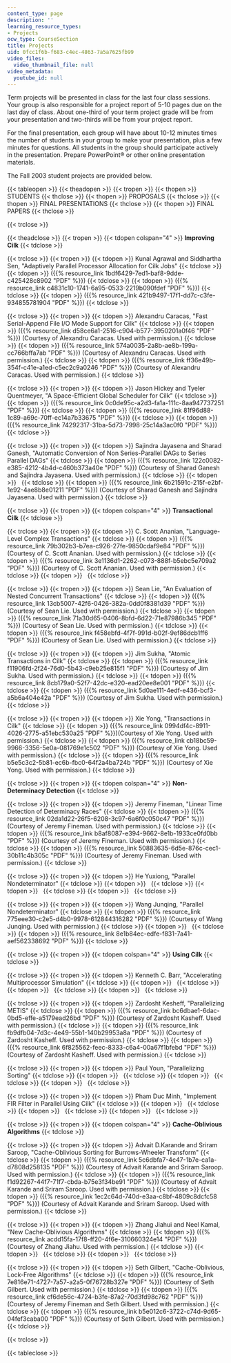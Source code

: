 ```yaml
---
content_type: page
description: ''
learning_resource_types:
- Projects
ocw_type: CourseSection
title: Projects
uid: 0fcc1f6b-f683-c4ec-4863-7a5a7625fb99
video_files:
  video_thumbnail_file: null
video_metadata:
  youtube_id: null
---
```


Term projects will be presented in class for the last four class sessions. Your group is also responsible for a project report of 5-10 pages due on the last day of class. About one-third of your term project grade will be from your presentation and two-thirds will be from your project report.

For the final presentation, each group will have about 10-12 minutes times the number of students in your group to make your presentation, plus a few minutes for questions. All students in the group should participate actively in the presentation. Prepare PowerPoint® or other online presentation materials.

The Fall 2003 student projects are provided below.

{{< tableopen >}}
{{< theadopen >}}
{{< tropen >}}
{{< thopen >}}
STUDENTS
{{< thclose >}}
{{< thopen >}}
PROPOSALS
{{< thclose >}}
{{< thopen >}}
FINAL PRESENTATIONS
{{< thclose >}}
{{< thopen >}}
FINAL PAPERS
{{< thclose >}}

{{< trclose >}}

{{< theadclose >}}
{{< tropen >}}
{{< tdopen colspan="4" >}}
**Improving Cilk**
{{< tdclose >}}

{{< trclose >}}
{{< tropen >}}
{{< tdopen >}}
Kunal Agrawal and Siddhartha Sen, "Adaptively Parallel Processor Allocation for Cilk Jobs"
{{< tdclose >}}
{{< tdopen >}}
({{% resource_link 1bdf6429-7ed1-baf8-9dde-c425428c8902 "PDF" %}})
{{< tdclose >}}
{{< tdopen >}}
({{% resource_link c4831c10-1741-6a95-0533-2219b090fdef "PDF" %}})
{{< tdclose >}}
{{< tdopen >}}
({{% resource_link 421b9497-17f1-dd7c-c3fe-934855781904 "PDF" %}})
{{< tdclose >}}

{{< trclose >}}
{{< tropen >}}
{{< tdopen >}}
Alexandru Caracas, "Fast Serial-Append File I/O Mode Support for Cilk"
{{< tdclose >}}
{{< tdopen >}}
({{% resource_link d58ce6a1-2516-c904-b577-3950201a0f46 "PDF" %}}) (Courtesy of Alexandru Caracas. Used with permission.)
{{< tdclose >}}
{{< tdopen >}}
({{% resource_link 574a0035-2a8b-ae8b-199a-cc766bffa7ab "PDF" %}}) (Courtesy of Alexandru Caracas. Used with permission.)
{{< tdclose >}}
{{< tdopen >}}
({{% resource_link ff36e49b-354f-c41e-a1ed-c5ec2c9a0246 "PDF" %}}) (Courtesy of Alexandru Caracas. Used with permission.)
{{< tdclose >}}

{{< trclose >}}
{{< tropen >}}
{{< tdopen >}}
Jason Hickey and Tyeler Quentmeyer, "A Space-Efficient Global Scheduler for Cilk"
{{< tdclose >}}
{{< tdopen >}}
({{% resource_link 0c0de95c-a2d3-fa1a-111c-8aa947737251 "PDF" %}})
{{< tdclose >}}
{{< tdopen >}}
({{% resource_link 81f96d88-1c89-a69c-70ff-ec14a7b33675 "PDF" %}})
{{< tdclose >}}
{{< tdopen >}}
({{% resource_link 74292317-31ba-5d73-7998-25c14a3ac0f0 "PDF" %}})
{{< tdclose >}}

{{< trclose >}}
{{< tropen >}}
{{< tdopen >}}
Sajindra Jayasena and Sharad Ganesh, "Automatic Conversion of Non Series-Parallel DAGs to Series Parallel DAGs"
{{< tdclose >}}
{{< tdopen >}}
({{% resource_link 122c0082-e385-4212-4b4d-c460b373a40e "PDF" %}}) (Courtesy of Sharad Ganesh and Sajindra Jayasena. Used with permission.)
{{< tdclose >}}
{{< tdopen >}}
 
{{< tdclose >}}
{{< tdopen >}}
({{% resource_link 6b21591c-215f-e2bf-1e92-4ae8b8e01211 "PDF" %}}) (Courtesy of Sharad Ganesh and Sajindra Jayasena. Used with permission.)
{{< tdclose >}}

{{< trclose >}}
{{< tropen >}}
{{< tdopen colspan="4" >}}
**Transactional Cilk**
{{< tdclose >}}

{{< trclose >}}
{{< tropen >}}
{{< tdopen >}}
C. Scott Ananian, "Language-Level Complex Transactions"
{{< tdclose >}}
{{< tdopen >}}
({{% resource_link 79b302b3-b7ea-c926-27fe-9850cdaf9e84 "PDF" %}}) (Courtesy of C. Scott Ananian. Used with permission.)
{{< tdclose >}}
{{< tdopen >}}
({{% resource_link 3e1136d1-2262-c073-888f-b5ebc5e709a2 "PDF" %}}) (Courtesy of C. Scott Ananian. Used with permission.)
{{< tdclose >}}
{{< tdopen >}}
 
{{< tdclose >}}

{{< trclose >}}
{{< tropen >}}
{{< tdopen >}}
Sean Lie, "An Evaluation of Nested Concurrent Transactions"
{{< tdclose >}}
{{< tdopen >}}
({{% resource_link 13cb5007-42f6-0426-382a-0dd0f8381d39 "PDF" %}}) (Courtesy of Sean Lie. Used with permission.)
{{< tdclose >}}
{{< tdopen >}}
({{% resource_link 71a30d65-0406-8bfd-6d22-71e87986b345 "PDF" %}}) (Courtesy of Sean Lie. Used with permission.)
{{< tdclose >}}
{{< tdopen >}}
({{% resource_link f458ebfd-4f7f-991d-b02f-9ef86dcb1ff6 "PDF" %}}) (Courtesy of Sean Lie. Used with permission.)
{{< tdclose >}}

{{< trclose >}}
{{< tropen >}}
{{< tdopen >}}
Jim Sukha, "Atomic Transactions in Cilk"
{{< tdclose >}}
{{< tdopen >}}
({{% resource_link f11906fd-2f24-76d0-5b43-c9eb25e815f1 "PDF" %}}) (Courtesy of Jim Sukha. Used with permission.)
{{< tdclose >}}
{{< tdopen >}}
({{% resource_link 8cb179a0-52f7-42dc-e320-ead20ee8e001 "PDF" %}})
{{< tdclose >}}
{{< tdopen >}}
({{% resource_link 5d0ae111-4edf-e436-bcf3-a5b6a404e42a "PDF" %}}) (Courtesy of Jim Sukha. Used with permission.)
{{< tdclose >}}

{{< trclose >}}
{{< tropen >}}
{{< tdopen >}}
Xie Yong, "Transactions in Cilk"
{{< tdclose >}}
{{< tdopen >}}
({{% resource_link 0994df4c-8911-4026-2775-a51ebc530a25 "PDF" %}})(Courtesy of Xie Yong. Used with permission.)
{{< tdclose >}}
{{< tdopen >}}
({{% resource_link cb18bc59-9966-3356-5e0a-081769e1c502 "PDF" %}}) (Courtesy of Xie Yong. Used with permission.)
{{< tdclose >}}
{{< tdopen >}}
({{% resource_link b5e5c3c2-5b81-ec6b-fbc0-64f2a4ba724b "PDF" %}}) (Courtesy of Xie Yong. Used with permission.)
{{< tdclose >}}

{{< trclose >}}
{{< tropen >}}
{{< tdopen colspan="4" >}}
**Non-Determinacy Detection**
{{< tdclose >}}

{{< trclose >}}
{{< tropen >}}
{{< tdopen >}}
Jeremy Fineman, "Linear Time Detection of Determinacy Races"
{{< tdclose >}}
{{< tdopen >}}
({{% resource_link 02da1d22-26f5-6208-3c97-6a6f0c050c47 "PDF" %}}) (Courtesy of Jeremy Fineman. Used with permission.)
{{< tdclose >}}
{{< tdopen >}}
({{% resource_link b8af8087-e394-9662-8e1b-1933ce0fd0bb "PDF" %}}) (Courtesy of Jeremy Fineman. Used with permission.)
{{< tdclose >}}
{{< tdopen >}}
({{% resource_link 50883635-6d5e-876c-cec1-30b11c4b305c "PDF" %}}) (Courtesy of Jeremy Fineman. Used with permission.)
{{< tdclose >}}

{{< trclose >}}
{{< tropen >}}
{{< tdopen >}}
He Yuxiong, "Parallel Nondeterminator"
{{< tdclose >}}
{{< tdopen >}}
 
{{< tdclose >}}
{{< tdopen >}}
 
{{< tdclose >}}
{{< tdopen >}}
 
{{< tdclose >}}

{{< trclose >}}
{{< tropen >}}
{{< tdopen >}}
Wang Junqing, "Parallel Nondeterminator"
{{< tdclose >}}
{{< tdopen >}}
({{% resource_link 775eee30-c2e5-d4b0-9978-612844316282 "PDF" %}}) (Courtesy of Wang Junqing. Used with permission.)
{{< tdclose >}}
{{< tdopen >}}
 
{{< tdclose >}}
{{< tdopen >}}
({{% resource_link 8e1b84ec-edfe-f831-7a41-aef562338692 "PDF" %}})
{{< tdclose >}}

{{< trclose >}}
{{< tropen >}}
{{< tdopen colspan="4" >}}
**Using Cilk**
{{< tdclose >}}

{{< trclose >}}
{{< tropen >}}
{{< tdopen >}}
Kenneth C. Barr, "Accelerating Multiprocessor Simulation"
{{< tdclose >}}
{{< tdopen >}}
 
{{< tdclose >}}
{{< tdopen >}}
 
{{< tdclose >}}
{{< tdopen >}}
 
{{< tdclose >}}

{{< trclose >}}
{{< tropen >}}
{{< tdopen >}}
Zardosht Kesheff, "Parallelizing METIS"
{{< tdclose >}}
{{< tdopen >}}
({{% resource_link bc6dbae1-6dac-0bd5-effe-a5179ead26bd "PDF" %}}) (Courtesy of Zardosht Kasheff. Used with permission.)
{{< tdclose >}}
{{< tdopen >}}
({{% resource_link fb9dfb04-7d3c-4e49-55b1-140b29953a8a "PDF" %}}) (Courtesy of Zardosht Kasheff. Used with permission.)
{{< tdclose >}}
{{< tdopen >}}
({{% resource_link 6f825562-feec-8333-c6a4-00a67f1bfebd "PDF" %}}) (Courtesy of Zardosht Kasheff. Used with permission.)
{{< tdclose >}}

{{< trclose >}}
{{< tropen >}}
{{< tdopen >}}
Paul Youn, "Parallelizing Sorting"
{{< tdclose >}}
{{< tdopen >}}
 
{{< tdclose >}}
{{< tdopen >}}
 
{{< tdclose >}}
{{< tdopen >}}
 
{{< tdclose >}}

{{< trclose >}}
{{< tropen >}}
{{< tdopen >}}
Pham Duc Minh, "Implement FIR Filter in Parallel Using Cilk"
{{< tdclose >}}
{{< tdopen >}}
 
{{< tdclose >}}
{{< tdopen >}}
 
{{< tdclose >}}
{{< tdopen >}}
 
{{< tdclose >}}

{{< trclose >}}
{{< tropen >}}
{{< tdopen colspan="4" >}}
**Cache-Oblivious Algorithms**
{{< tdclose >}}

{{< trclose >}}
{{< tropen >}}
{{< tdopen >}}
Advait D.Karande and Sriram Saroop, "Cache-Oblivious Sorting for Burrows-Wheeler Transform"
{{< tdclose >}}
{{< tdopen >}}
({{% resource_link 5c6dbfa7-4c47-1b7e-ca1a-d7808d258135 "PDF" %}}) (Courtesy of Advait Karande and Sriram Saroop. Used with permission.)
{{< tdclose >}}
{{< tdopen >}}
({{% resource_link f1d92267-44f7-71f7-cbda-b75e3f34be91 "PDF" %}}) (Courtesy of Advait Karande and Sriram Saroop. Used with permission.)
{{< tdclose >}}
{{< tdopen >}}
({{% resource_link 1ec2c64d-740d-e3aa-c8bf-4809c8dcfc58 "PDF" %}}) (Courtesy of Advait Karande and Sriram Saroop. Used with permission.)
{{< tdclose >}}

{{< trclose >}}
{{< tropen >}}
{{< tdopen >}}
Zhang Jiahui and Neel Kamal, "New Cache-Oblivious Algorithms"
{{< tdclose >}}
{{< tdopen >}}
({{% resource_link acdd15fa-17f8-ff20-4f6e-310660324e14 "PDF" %}}) (Courtesy of Zhang Jiahu. Used with permission.)
{{< tdclose >}}
{{< tdopen >}}
 
{{< tdclose >}}
{{< tdopen >}}
 
{{< tdclose >}}

{{< trclose >}}
{{< tropen >}}
{{< tdopen >}}
Seth Gilbert, "Cache-Oblivious, Lock-Free Algorithms"
{{< tdclose >}}
{{< tdopen >}}
({{% resource_link 7e816e71-4727-7a57-a2a5-0f76728b327e "PDF" %}}) (Courtesy of Seth Gilbert. Used with permission.)
{{< tdclose >}}
{{< tdopen >}}
({{% resource_link cf6de56c-4724-b3fe-87a2-70d3fd98c762 "PDF" %}}) (Courtesy of Jeremy Fineman and Seth Gilbert. Used with permission.)
{{< tdclose >}}
{{< tdopen >}}
({{% resource_link b5e012c6-3722-c74d-9d65-04fef3caba00 "PDF" %}}) (Courtesy of Seth Gilbert. Used with permission.)
{{< tdclose >}}

{{< trclose >}}

{{< tableclose >}}